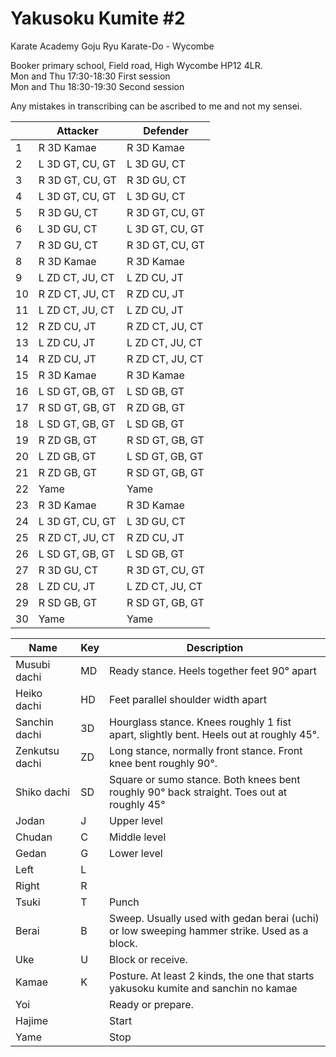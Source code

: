 # Yakusoku Kumite #2  

Karate Academy Goju Ryu Karate-Do - Wycombe  

Booker primary school, Field road, High Wycombe HP12 4LR.  
Mon and Thu 17:30-18:30 First session  
Mon and Thu 18:30-19:30 Second session  

Any mistakes in transcribing can be ascribed to me and not my sensei.  

|  | Attacker        | Defender
|--|-----------------|-----------------------
1  | R 3D Kamae      | R 3D Kamae
2  | L 3D GT, CU, GT | L 3D GU, CT
3  | R 3D GT, CU, GT | R 3D GU, CT
4  | L 3D GT, CU, GT | L 3D GU, CT
5  | R 3D GU, CT     | R 3D GT, CU, GT
6  | L 3D GU, CT     | L 3D GT, CU, GT
7  | R 3D GU, CT     | R 3D GT, CU, GT
8  | R 3D Kamae      | R 3D Kamae
9  | L ZD CT, JU, CT | L ZD CU, JT
10 | R ZD CT, JU, CT | R ZD CU, JT
11 | L ZD CT, JU, CT | L ZD CU, JT
12 | R ZD CU, JT     | R ZD CT, JU, CT
13 | L ZD CU, JT     | L ZD CT, JU, CT
14 | R ZD CU, JT     | R ZD CT, JU, CT
15 | R 3D Kamae      | R 3D Kamae
16 | L SD GT, GB, GT | L SD GB, GT
17 | R SD GT, GB, GT | R ZD GB, GT
18 | L SD GT, GB, GT | L SD GB, GT
19 | R ZD GB, GT     | R SD GT, GB, GT
20 | L ZD GB, GT     | L SD GT, GB, GT
21 | R ZD GB, GT     | R SD GT, GB, GT
22 | Yame            | Yame
23 | R 3D Kamae      | R 3D Kamae
24 | L 3D GT, CU, GT | L 3D GU, CT
25 | R ZD CT, JU, CT | R ZD CU, JT
26 | L SD GT, GB, GT | L SD GB, GT
27 | R 3D GU, CT     | R 3D GT, CU, GT
28 | L ZD CU, JT     | L ZD CT, JU, CT
29 | R SD GB, GT     | R SD GT, GB, GT
30 | Yame            | Yame

| Name             | Key| Description                                                                                 |
|------------------|----|---------------------------------------------------------------------------------------------|
| Musubi dachi     | MD | Ready stance. Heels together feet 90° apart                                                 |
| Heiko dachi      | HD | Feet parallel shoulder width apart                                                          |
| Sanchin dachi    | 3D | Hourglass stance. Knees roughly 1 fist apart, slightly bent. Heels out at roughly 45°.      |
| Zenkutsu dachi   | ZD | Long stance, normally front stance. Front knee bent roughly 90°.                            |
| Shiko dachi      | SD | Square or sumo stance. Both knees bent roughly 90° back straight. Toes out at roughly 45°   |
| Jodan            | J  | Upper level                                                                                 |
| Chudan           | C  | Middle level                                                                                |
| Gedan            | G  | Lower level                                                                                 |
| Left             | L  |                                                                                             |
| Right            | R  |                                                                                             |
| Tsuki            | T  | Punch                                                                                       |
| Berai            | B  | Sweep. Usually used with gedan berai (uchi) or low sweeping hammer strike. Used as a block. |
| Uke              | U  | Block or receive.                                                                           |
| Kamae            | K  | Posture. At least 2 kinds, the one that starts yakusoku kumite and sanchin no kamae         |
| Yoi              |    | Ready or prepare.                                                                           |
| Hajime           |    | Start                                                                                       |
| Yame             |    | Stop                                                                                        |
